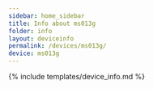 ```yaml
---
sidebar: home_sidebar
title: Info about ms013g
folder: info
layout: deviceinfo
permalink: /devices/ms013g/
device: ms013g
---
```

{% include templates/device_info.md %}
